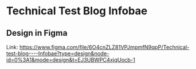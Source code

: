 # Technical Test Blog Infobae

## Design in Figma

Link: https://www.figma.com/file/6O4cnZLZ81VPJmpmfN9qpP/Technical-test-blog----Infobae?type=design&node-id=0%3A1&mode=design&t=EJ3UBWPC4xjqUocb-1
